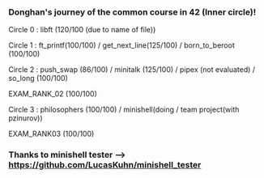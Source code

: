 ### Donghan's journey of the common course in 42 (Inner circle)!

Circle 0 : libft (120/100 (due to name of file))

Circle 1 : ft_printf(100/100) / get_next_line(125/100) / born_to_beroot (100/100)

Circle 2 : push_swap (86/100) / minitalk (125/100) / pipex (not evaluated) / so_long (100/100)

EXAM_RANK_02 (100/100)

Circle 3 : philosophers (100/100) / minishell(doing / team project(with pzinurov))

EXAM_RANK03 (100/100)

### Thanks to minishell tester --> https://github.com/LucasKuhn/minishell_tester
